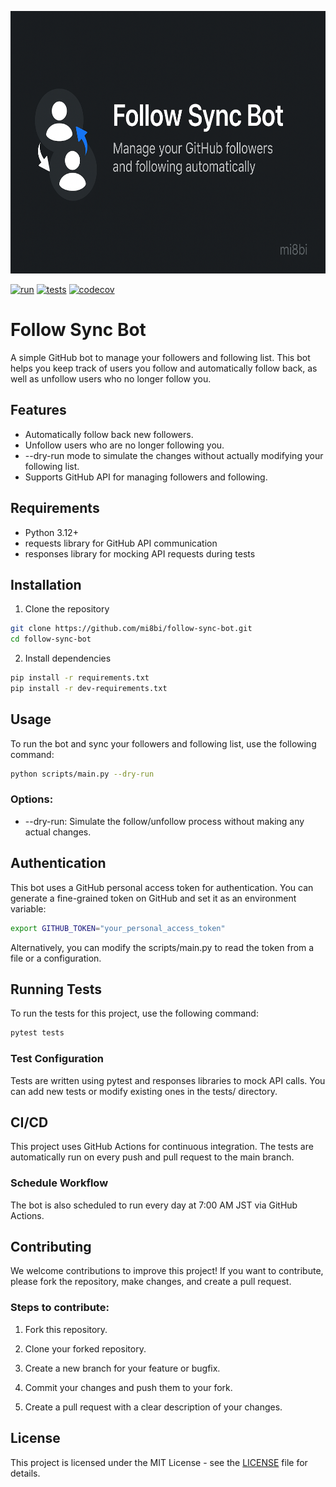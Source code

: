 <p align="center">
  <a href="https://github.com/mi8bi/follow-sync-bot">
    <img src="./assets/ogp.png" alt="OGP Image" width="800" height="420">
  </a>
</p>

[![run](https://github.com/mi8bi/follow-sync-bot/actions/workflows/follow-sync.yml/badge.svg)](https://github.com/mi8bi/follow-sync-bot/actions/workflows/follow-sync.yml)
[![tests](https://github.com/mi8bi/follow-sync-bot/actions/workflows/test.yml/badge.svg)](https://github.com/mi8bi/follow-sync-bot/actions/workflows/test.yml)
[![codecov](https://codecov.io/gh/mi8bi/follow-sync-bot/branch/main/graph/badge.svg)](https://codecov.io/gh/mi8bi/follow-sync-bot)

# Follow Sync Bot
A simple GitHub bot to manage your followers and following list. This bot helps you keep track of users you follow and automatically follow back, as well as unfollow users who no longer follow you.

## Features

 - Automatically follow back new followers.
 - Unfollow users who are no longer following you.
 - --dry-run mode to simulate the changes without actually modifying your following list.
 - Supports GitHub API for managing followers and following.

## Requirements

 - Python 3.12+
 - requests library for GitHub API communication
 - responses library for mocking API requests during tests

## Installation

1. Clone the repository

```bash
git clone https://github.com/mi8bi/follow-sync-bot.git
cd follow-sync-bot
```

2. Install dependencies

```bash
pip install -r requirements.txt
pip install -r dev-requirements.txt
```

## Usage
To run the bot and sync your followers and following list, use the following command:

```bash
python scripts/main.py --dry-run
```

### Options:

 - --dry-run: Simulate the follow/unfollow process without making any actual changes.

## Authentication
This bot uses a GitHub personal access token for authentication. You can generate a fine-grained token on GitHub and set it as an environment variable:

```bash
export GITHUB_TOKEN="your_personal_access_token"
```

Alternatively, you can modify the scripts/main.py to read the token from a file or a configuration.

## Running Tests
To run the tests for this project, use the following command:

```bash
pytest tests
```
### Test Configuration
Tests are written using pytest and responses libraries to mock API calls. You can add new tests or modify existing ones in the tests/ directory.

## CI/CD
This project uses GitHub Actions for continuous integration. The tests are automatically run on every push and pull request to the main branch.

### Schedule Workflow
The bot is also scheduled to run every day at 7:00 AM JST via GitHub Actions.

## Contributing
We welcome contributions to improve this project! If you want to contribute, please fork the repository, make changes, and create a pull request.

### Steps to contribute:

1. Fork this repository.

2. Clone your forked repository.

3. Create a new branch for your feature or bugfix.

4. Commit your changes and push them to your fork.

5. Create a pull request with a clear description of your changes.


## License
This project is licensed under the MIT License - see the [LICENSE](./LICENSE) file for details.
